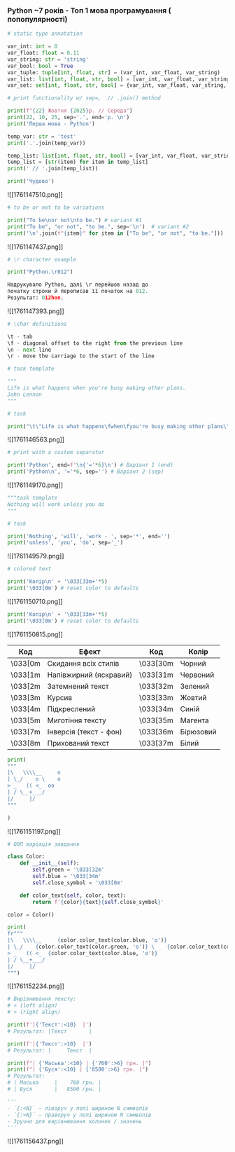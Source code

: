 ### Python ~7 років - Топ 1 мова програмування ( попопулярності)

```python
# static type annotation

var_int: int = 0
var_float: float = 0.11
var_string: str = 'string'
var_bool: bool = True
var_tuple: tuple[int, float, str] = (var_int, var_float, var_string)
var_list: list[int, float, str, bool] = [var_int, var_float, var_string, var_bool]
var_set: set[int, float, str, bool] = {var_int, var_float, var_string, var_bool}
```

```python
# print functionality w/ sep=,  // .join() method

print(f"{22} Жовтня {2025}р. // Середа")
print(22, 10, 25, sep='.', end='р. \n')
print('Перша мова - Python')

temp_var: str = 'test'
print('.'.join(temp_var))

temp_list: list[int, float, str, bool] = [var_int, var_float, var_string, var_bool]
temp_list = [str(item) for item in temp_list]
print(' // '.join(temp_list))

print('Чудово')
```
![[1761147510.png]]

```python
# to be or not to be variations

print("To be\nor not\nto be.") # variant #1
print("To be", "or not", "to be.", sep='\n')  # variant #2
print('\n'.join(f"{item}" for item in ["To be", "or not", "to be."]))  # variant #3
```
![[1761147437.png]]

```python
# \r character example

print("Python.\r012")

Надрукувало Python, далі \r перейшов назад до 
початку строки й переписав її початок на 012.
Результат: 012hon.
```
![[1761147393.png]]

```python
# \char definitions

\t - tab
\f - diagonal offset to the right from the previous line
\n - next line
\r - move the carriage to the start of the line
```

```python
# task template

"""
Life is what happens when you're busy making other plans. 
John Lennon
"""

# task

print("\t\"Life is what happens\fwhen\fyou're busy making other plans\"\fJohn Lennon")
```
![[1761146563.png]]

```python
# print with a custom separator

print('Python', end=f'\n{'='*6}\n') # Варіант 1 (end)
print('Python\n', '='*6, sep='') # Варіант 2 (sep)
```
![[1761149170.png]]

```python
"""task template
Nothing will work unless you do
"""

# task

print('Nothing', 'will', 'work - ', sep='*', end='')
print('unless', 'you', 'do', sep='_')
```
![[1761149579.png]]

```python
# colored text

print('Колір\n' + '\033[33m+'*5)
print('\033[0m') # reset color to defaults
```
![[1761150710.png]]

```python
print('Колір\n' + '\033[33m+'*5)
print('\033[0m') # reset color to defaults
```
![[1761150815.png]]

| Код     | Ефект                  | Код     | Колір     |
| ------- | ---------------------- | ------- | --------- |
| \033[0m | Скидання всіх стилів   | \033[30m | Чорний    |
| \033[1m | Напівжирний (яскравий) | \033[31m | Червоний  |
| \033[2m | Затемнений текст       | \033[32m | Зелений   |
| \033[3m | Курсив                 | \033[33m | Жовтий    |
| \033[4m | Підкреслений           | \033[34m | Синій     |
| \033[5m | Миготіння тексту       | \033[35m | Магента   |
| \033[7m | Інверсія (текст - фон) | \033[36m | Бірюзовий |
| \033[8m | Прихований текст       | \033[37m | Білий     |

```python
print(
"""
|\   \\\\__     o
| \_/    o \    o
> _   (( <_  oo  
| / \__+___/      
|/     |/
"""

)
```
![[1761151197.png]]

```python
# ООП варіація завдання

class Color:
    def __init__(self):
        self.green = '\033[32m'
        self.blue = '\033[34m'
        self.close_symbol = '\033[0m'

    def color_text(self, color, text):
        return f'{color}{text}{self.close_symbol}'

color = Color()

print(
fr"""
|\   \\\\__     {color.color_text(color.blue, 'o')}
| \_/    {color.color_text(color.green, 'o')} \    {color.color_text(color.blue, 'o')}
> _   (( <_  {color.color_text(color.blue, 'o')}
| / \__+___/
|/     |/
""")
```
![[1761152234.png]]

```python
# Вирівнювання тексту:
# < (left align)
# > (right align)

print(f'|{'Текст':<10}  |')
# Результат: |Текст       |

print(f'|{'Текст':>10}  |')
# Результат: |     Текст  |

print(f"| {'Маська':<10} | {'760':>6} грн. |")
print(f"| {'Буся':<10} | {'8500':>6} грн. |")
# Результат:
# | Маська     |    760 грн. |
# | Буся       |   8500 грн. |

'''
- `{:<N}` — ліворуч у полі шириною N символів
- `{:>N}` — праворуч у полі шириною N символів
- Зручно для вирівнювання колонок / значень
'''
```
![[1761156437.png]]
